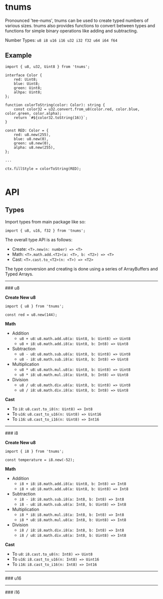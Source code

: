 # tnums

Pronounced 'tee-nums', tnums can be used to create typed numbers of various sizes. tnums also provides functions to convert between types and functions for simple binary operations like adding and subtracting.

Number Types: `u8 i8 u16 i16 u32 i32 f32 u64 i64 f64`

## Example

```
import { u8, u32, Uint8 } from 'tnums';

interface Color {
    red: Uint8;
    blue: Uint8;
    green: Uint8;
    alhpa: Uint8;
};

function colorToString(color: Color): string {
    const color32 = u32.convert.from_u8(color.red, color.blue, color.green, color.alpha);
    return `#${color32.toString(16)}`;
}

const RED: Color = {
    red: u8.new(255),
    blue: u8.new(0),
    green: u8.new(0),
    alpha: u8.new(255),
};

...

ctx.fillStyle = colorToString(RED);


```

# API

## Types
Import types from main package like so:
```
import { u8, u16, f32 } from 'tnums';
```

The overall type API is as follows:

- Create: `<T>.new(n: number) => <T>` 
- Math: `<T>.math.add.<T2>(a: <T>, b: <T2>) => <T>`
- Cast: `<T>.cast.to_<T2>(n: <T>) => <T2>`

The type conversion and creating is done using a series of ArrayBuffers and Typed Arrays.

<hr />
### u8

**Create New u8**
```
import { u8 } from 'tnums';

const red = u8.new(144);
```

**Math**

- Addition
    * `u8 + u8`: `u8.math.add.u8(a: Uint8, b: Uint8) => Uint8`
    * `u8 + i8`: `u8.math.add.i8(a: Uint8, b: Int8) => Uint8`
- Subtraction
    * `u8 - u8`: `u8.math.sub.u8(a: Uint8, b: Uint8) => Uint8`
    * `u8 - i8`: `u8.math.sub.i8(a: Uint8, b: Int8) => Uint8`
- Multiplication
    * `u8 * u8`: `u8.math.mul.u8(a: Uint8, b: Uint8) => Uint8`
    * `u8 * i8`: `u8.math.mul.i8(a: Uint8, b: Int8) => Uint8`
- Division
    * `u8 / u8`: `u8.math.div.u8(a: Uint8, b: Uint8) => Uint8`
    * `u8 / i8`: `u8.math.div.i8(a: Uint8, b: Int8) => Uint8`

**Cast**

- To `i8`: `u8.cast.to_i8(n: Uint8) => Int8`
- To `u16`: `u8.cast_to_u16(n: Uint8) => Uint16`
- To `i16`: `u8.cast_to_i16(n: Uint8) => Int16`

<hr />
### i8

**Create New u8**
```
import { i8 } from 'tnums';

const temperature = i8.new(-52);
```

**Math**

- Addition
    * `i8 + i8`: `i8.math.add.i8(a: Uint8, b: Int8) => Int8`
    * `i8 + u8`: `i8.math.add.u8(a: Uint8, b: Uint8) => Int8`
- Subtraction
    * `i8 - i8`: `i8.math.sub.i8(a: Int8, b: Int8) => Int8`
    * `i8 - u8`: `i8.math.sub.u8(a: Int8, b: Uint8) => Int8`
- Multiplication
    * `i8 * i8`: `i8.math.mul.i8(a: Int8, b: Int8) => Int8`
    * `i8 * u8`: `i8.math.mul.u8(a: Int8, b: Uint8) => Int8`
- Division
    * `i8 / i8`: `i8.math.div.i8(a: Int8, b: Int8) => Int8`
    * `i8 / u8`: `i8.math.div.u8(a: Int8, b: Uint8) => Int8`

**Cast**

- To `u8`: `i8.cast.to_u8(n: Int8) => Uint8`
- To `u16`: `i8.cast_to_u16(n: Int8) => Uint16`
- To `i16`: `i8.cast_to_i16(n: Int8) => Int16`

<hr />
### u16

<hr />
### i16
